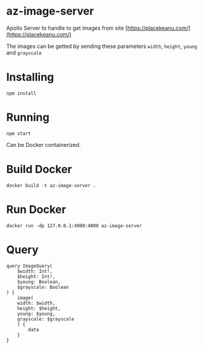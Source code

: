 # az-image-server

Apollo Server to handle to get images from site
[https://placekeanu.com/](https://placekeanu.com/)

The images can be getted by sending these parameters
`width`, `height`, `young` and `grayscale`

# Installing

`npm install`

# Running

`npm start`

Can be Docker containerized.

# Build Docker

`docker build -t az-image-server .`

# Run Docker

`docker run -dp 127.0.0.1:4000:4000 az-image-server`

# Query

```
query ImageQuery(
    $width: Int!,
    $height: Int!,
    $young: Boolean,
    $grayscale: Boolean
) {
    image(
    width: $width,
    height: $height,
    young: $young,
    grayscale: $grayscale
    ) {
        data
    }
}
```
